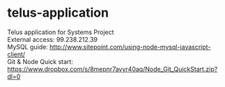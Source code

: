 # telus-application
Telus application for Systems Project <br />
External access: 99.238.212.39 <br />
MySQL guide: http://www.sitepoint.com/using-node-mysql-javascript-client/ <br />
Git & Node Quick start: https://www.dropbox.com/s/8mepnr7avyr40aq/Node_Git_QuickStart.zip?dl=0 <br />
